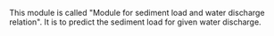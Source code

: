 This module is called "Module for sediment load and water discharge relation". It is to predict the sediment load for given water discharge. 
